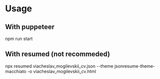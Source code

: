 # Usage

## With puppeteer
npm run start

## With resumed (not recommeded)
npx resumed viacheslav_mogilevskii_cv.json --theme jsonresume-theme-macchiato  -o viacheslav_mogilevskii_cv.html
